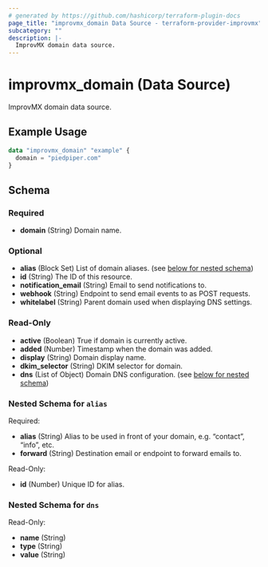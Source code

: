 ```yaml
---
# generated by https://github.com/hashicorp/terraform-plugin-docs
page_title: "improvmx_domain Data Source - terraform-provider-improvmx"
subcategory: ""
description: |-
  ImprovMX domain data source.
---
```


# improvmx_domain (Data Source)

ImprovMX domain data source.

## Example Usage

```terraform
data "improvmx_domain" "example" {
  domain = "piedpiper.com"
}
```

<!-- schema generated by tfplugindocs -->
## Schema

### Required

- **domain** (String) Domain name.

### Optional

- **alias** (Block Set) List of domain aliases. (see [below for nested schema](#nestedblock--alias))
- **id** (String) The ID of this resource.
- **notification_email** (String) Email to send notifications to.
- **webhook** (String) Endpoint to send email events to as POST requests.
- **whitelabel** (String) Parent domain used when displaying DNS settings.

### Read-Only

- **active** (Boolean) True if domain is currently active.
- **added** (Number) Timestamp when the domain was added.
- **display** (String) Domain display name.
- **dkim_selector** (String) DKIM selector for domain.
- **dns** (List of Object) Domain DNS configuration. (see [below for nested schema](#nestedatt--dns))

<a id="nestedblock--alias"></a>
### Nested Schema for `alias`

Required:

- **alias** (String) Alias to be used in front of your domain, e.g. “contact”, “info”, etc.
- **forward** (String) Destination email or endpoint to forward emails to.

Read-Only:

- **id** (Number) Unique ID for alias.


<a id="nestedatt--dns"></a>
### Nested Schema for `dns`

Read-Only:

- **name** (String)
- **type** (String)
- **value** (String)


